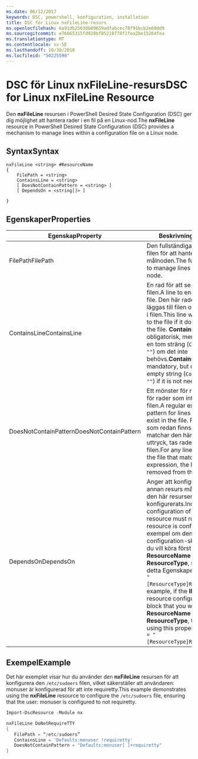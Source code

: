 ```yaml
---
ms.date: 06/12/2017
keywords: DSC, powershell, konfiguration, installation
title: DSC för Linux nxFileLine-resurs
ms.openlocfilehash: 6a91db25638b09659adfabcec78f91bcb2e69dd9
ms.sourcegitcommit: e76665315fd928bf85210778f1fea2be15264fea
ms.translationtype: MT
ms.contentlocale: sv-SE
ms.lasthandoff: 10/30/2018
ms.locfileid: "50225598"
---
```

# <a name="dsc-for-linux-nxfileline-resource"></a><span data-ttu-id="77456-103">DSC för Linux nxFileLine-resurs</span><span class="sxs-lookup"><span data-stu-id="77456-103">DSC for Linux nxFileLine Resource</span></span>

<span data-ttu-id="77456-104">Den **nxFileLine** resursen i PowerShell Desired State Configuration (DSC) ger dig möjlighet att hantera rader i en fil på en Linux-nod.</span><span class="sxs-lookup"><span data-stu-id="77456-104">The **nxFileLine** resource in PowerShell Desired State Configuration (DSC) provides a mechanism to manage lines within a configuration file on a Linux node.</span></span>

## <a name="syntax"></a><span data-ttu-id="77456-105">Syntax</span><span class="sxs-lookup"><span data-stu-id="77456-105">Syntax</span></span>

```
nxFileLine <string> #ResourceName
{
    FilePath = <string>
    ContainsLine = <string>
    [ DoesNotContainPattern = <string> ]
    [ DependsOn = <string[]> ]

}
```

## <a name="properties"></a><span data-ttu-id="77456-106">Egenskaper</span><span class="sxs-lookup"><span data-stu-id="77456-106">Properties</span></span>

|  <span data-ttu-id="77456-107">Egenskap</span><span class="sxs-lookup"><span data-stu-id="77456-107">Property</span></span> |  <span data-ttu-id="77456-108">Beskrivning</span><span class="sxs-lookup"><span data-stu-id="77456-108">Description</span></span> |
|---|---|
| <span data-ttu-id="77456-109">FilePath</span><span class="sxs-lookup"><span data-stu-id="77456-109">FilePath</span></span>| <span data-ttu-id="77456-110">Den fullständiga sökvägen till filen för att hantera rader i på målnoden.</span><span class="sxs-lookup"><span data-stu-id="77456-110">The full path to the file to manage lines in on the target node.</span></span>|
| <span data-ttu-id="77456-111">ContainsLine</span><span class="sxs-lookup"><span data-stu-id="77456-111">ContainsLine</span></span>| <span data-ttu-id="77456-112">En rad för att se till att det finns i filen.</span><span class="sxs-lookup"><span data-stu-id="77456-112">A line to ensure exists in the file.</span></span> <span data-ttu-id="77456-113">Den här raden kommer att läggas till filen om den inte finns i filen.</span><span class="sxs-lookup"><span data-stu-id="77456-113">This line will be appended to the file if it does not exist in the file.</span></span> <span data-ttu-id="77456-114">**ContainsLine** är obligatorisk, men kan anges till en tom sträng (`ContainsLine = ""`) om det inte behövs.</span><span class="sxs-lookup"><span data-stu-id="77456-114">**ContainsLine** is mandatory, but can be set to an empty string (`ContainsLine = ""`) if it is not needed.</span></span>|
| <span data-ttu-id="77456-115">DoesNotContainPattern</span><span class="sxs-lookup"><span data-stu-id="77456-115">DoesNotContainPattern</span></span>| <span data-ttu-id="77456-116">Ett mönster för reguljärt uttryck för rader som inte ska finnas i filen.</span><span class="sxs-lookup"><span data-stu-id="77456-116">A regular expression pattern for lines that should not exist in the file.</span></span> <span data-ttu-id="77456-117">För alla rader som redan finns i filen som matchar den här reguljärt uttryck, tas raden bort från filen.</span><span class="sxs-lookup"><span data-stu-id="77456-117">For any lines that exist in the file that match this regular expression, the line will be removed from the file.</span></span>|
| <span data-ttu-id="77456-118">DependsOn</span><span class="sxs-lookup"><span data-stu-id="77456-118">DependsOn</span></span> | <span data-ttu-id="77456-119">Anger att konfigurationen av en annan resurs måste köras innan den här resursen har konfigurerats.</span><span class="sxs-lookup"><span data-stu-id="77456-119">Indicates that the configuration of another resource must run before this resource is configured.</span></span> <span data-ttu-id="77456-120">Till exempel om den **ID** för resursen configuration-skriptblock som du vill köra först är **ResourceName** och är av typen **ResourceType**, syntaxen för detta Egenskapen är `DependsOn = "[ResourceType]ResourceName"`.</span><span class="sxs-lookup"><span data-stu-id="77456-120">For example, if the **ID** of the resource configuration script block that you want to run first is **ResourceName** and its type is **ResourceType**, the syntax for using this property is `DependsOn = "[ResourceType]ResourceName"`.</span></span>|

## <a name="example"></a><span data-ttu-id="77456-121">Exempel</span><span class="sxs-lookup"><span data-stu-id="77456-121">Example</span></span>

<span data-ttu-id="77456-122">Det här exemplet visar hur du använder den **nxFileLine** resursen för att konfigurera den `/etc/sudoers` filen, vilket säkerställer att användaren: monuser är konfigurerad för att inte requiretty.</span><span class="sxs-lookup"><span data-stu-id="77456-122">This example demonstrates using the **nxFileLine** resource to configure the `/etc/sudoers` file, ensuring that the user: monuser is configured to not requiretty.</span></span>

```powershell
Import-DscResource -Module nx

nxFileLine DoNotRequireTTY
{
   FilePath = “/etc/sudoers”
   ContainsLine = 'Defaults:monuser !requiretty'
   DoesNotContainPattern = "Defaults:monuser[ ]+requiretty"
}
```